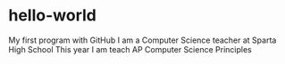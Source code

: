 # hello-world
My first program with GitHub
I am a Computer Science teacher at Sparta High School
This year I am teach AP Computer Science Principles
